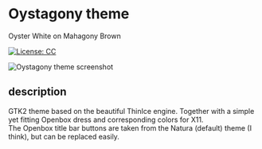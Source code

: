 # Oystagony theme
Oyster White on Mahagony Brown 

[![License: CC](https://img.shields.io/badge/license-CC%20BY--NC--SA%204.0-f2632f.svg?style=flat-square&logo=creative-commons)](https://creativecommons.org/licenses/by-nc-sa/4.0/legalcode)
  
![Oystagony theme screenshot](https://0vv1.github.io/img/screenshot/Oystagony.20190528.1280x1024.png)  
  
## description
GTK2 theme based on the beautiful ThinIce engine. Together with a simple yet fitting Openbox dress and corresponding colors for X11.  
The Openbox title bar buttons are taken from the Natura (default) theme (I think), but can be replaced easily.  
 
